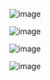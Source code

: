 ![image](https://github.com/user-attachments/assets/42130c7c-43be-4e64-a5ce-960854e9f463)

![image](https://github.com/user-attachments/assets/4c3ff00a-ab03-4ddc-a815-2fc5e63b21b0)

![image](https://github.com/user-attachments/assets/2ab157a4-f6ad-4f50-9dc3-aad00daf236f)

![image](https://github.com/user-attachments/assets/bf7558aa-a2a1-4f06-bd99-b7a1368b3913)


